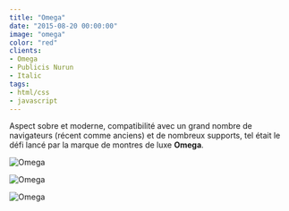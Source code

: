 ```yaml
---
title: "Omega"
date: "2015-08-20 00:00:00"
image: "omega"
color: "red"
clients:
- Omega
- Publicis Nurun
- Italic
tags:
- html/css
- javascript
---
```


Aspect sobre et moderne, compatibilité avec un grand nombre de navigateurs (récent comme anciens) et de nombreux supports, tel était le défi lancé par la marque de montres de luxe **Omega**.

![Omega](https://images.emmanuelbeziat.com/omega-1.jpg)

![Omega](https://images.emmanuelbeziat.com/omega-2.jpg)

![Omega](https://images.emmanuelbeziat.com/omega-3.jpg)
